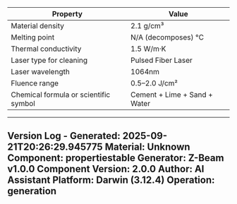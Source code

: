 | Property | Value |
|----------|-------|
| Material density | 2.1 g/cm³ |
| Melting point | N/A (decomposes) °C |
| Thermal conductivity | 1.5 W/m·K |
| Laser type for cleaning | Pulsed Fiber Laser |
| Laser wavelength | 1064nm |
| Fluence range | 0.5–2.0 J/cm² |
| Chemical formula or scientific symbol | Cement + Lime + Sand + Water |


---
Version Log - Generated: 2025-09-21T20:26:29.945775
Material: Unknown
Component: propertiestable
Generator: Z-Beam v1.0.0
Component Version: 2.0.0
Author: AI Assistant
Platform: Darwin (3.12.4)
Operation: generation
---
